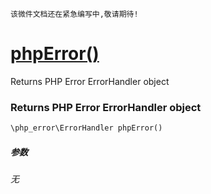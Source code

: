     该微件文档还在紧急编写中,敬请期待!
[phpError()](http://twinh.github.com/widget/api/phpError)
=========================================================

Returns PHP Error ErrorHandler object

### Returns PHP Error ErrorHandler object
```php
\php_error\ErrorHandler phpError()
```

##### 参数
*无*

